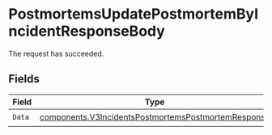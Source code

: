 # PostmortemsUpdatePostmortemByIncidentResponseBody

The request has succeeded.


## Fields

| Field                                                                                                                      | Type                                                                                                                       | Required                                                                                                                   | Description                                                                                                                |
| -------------------------------------------------------------------------------------------------------------------------- | -------------------------------------------------------------------------------------------------------------------------- | -------------------------------------------------------------------------------------------------------------------------- | -------------------------------------------------------------------------------------------------------------------------- |
| `Data`                                                                                                                     | [components.V3IncidentsPostmortemsPostmortemResponse](../../models/components/v3incidentspostmortemspostmortemresponse.md) | :heavy_check_mark:                                                                                                         | N/A                                                                                                                        |